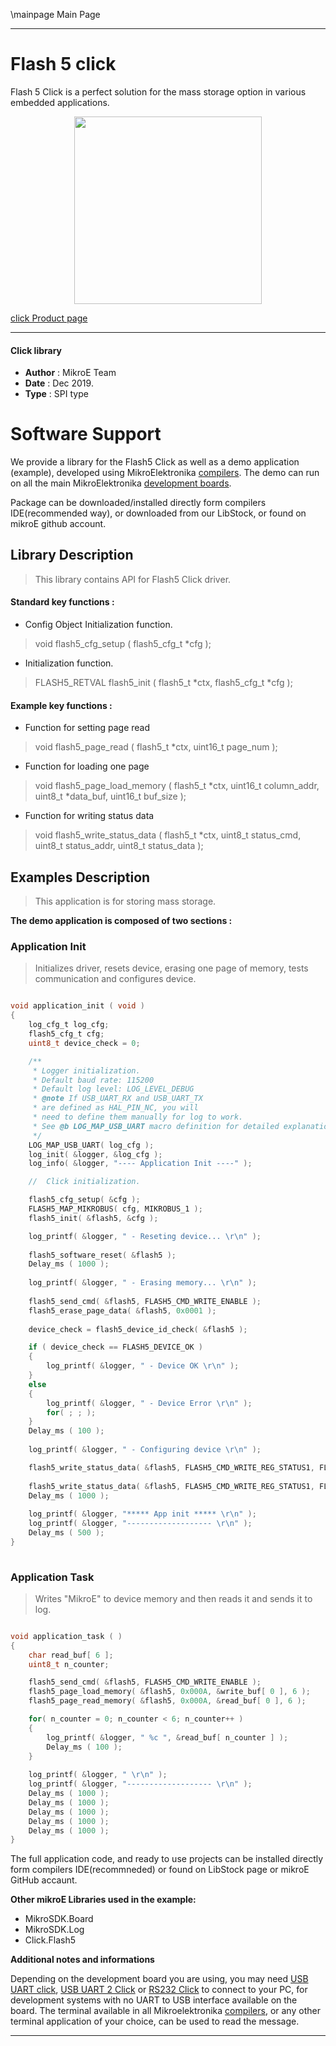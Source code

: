 \mainpage Main Page
 
 

---
# Flash 5 click

Flash 5 Click is a perfect solution for the mass storage option in various embedded applications.

<p align="center">
  <img src="https://download.mikroe.com/images/click_for_ide/flash5_click.png" height=300px>
</p>


[click Product page](https://www.mikroe.com/flash-5-click)

---


#### Click library 

- **Author**        : MikroE Team
- **Date**          : Dec 2019.
- **Type**          : SPI type


# Software Support

We provide a library for the Flash5 Click 
as well as a demo application (example), developed using MikroElektronika 
[compilers](https://shop.mikroe.com/compilers). 
The demo can run on all the main MikroElektronika [development boards](https://shop.mikroe.com/development-boards).

Package can be downloaded/installed directly form compilers IDE(recommended way), or downloaded from our LibStock, or found on mikroE github account. 

## Library Description

> This library contains API for Flash5 Click driver.

#### Standard key functions :

- Config Object Initialization function.
> void flash5_cfg_setup ( flash5_cfg_t *cfg ); 
 
- Initialization function.
> FLASH5_RETVAL flash5_init ( flash5_t *ctx, flash5_cfg_t *cfg );


#### Example key functions :

- Function for setting page read
> void flash5_page_read ( flash5_t *ctx, uint16_t page_num );
 
- Function for loading one page
> void flash5_page_load_memory ( flash5_t *ctx, uint16_t column_addr, uint8_t *data_buf, uint16_t buf_size );

- Function for writing status data
> void flash5_write_status_data ( flash5_t *ctx, uint8_t status_cmd, uint8_t status_addr, uint8_t status_data );

## Examples Description

> This application is for storing mass storage.

**The demo application is composed of two sections :**

### Application Init 

> Initializes driver, resets device, erasing one page of memory, tests communication and configures device.

```c

void application_init ( void )
{
    log_cfg_t log_cfg;
    flash5_cfg_t cfg;
    uint8_t device_check = 0;

    /** 
     * Logger initialization.
     * Default baud rate: 115200
     * Default log level: LOG_LEVEL_DEBUG
     * @note If USB_UART_RX and USB_UART_TX 
     * are defined as HAL_PIN_NC, you will 
     * need to define them manually for log to work. 
     * See @b LOG_MAP_USB_UART macro definition for detailed explanation.
     */
    LOG_MAP_USB_UART( log_cfg );
    log_init( &logger, &log_cfg );
    log_info( &logger, "---- Application Init ----" );

    //  Click initialization.

    flash5_cfg_setup( &cfg );
    FLASH5_MAP_MIKROBUS( cfg, MIKROBUS_1 );
    flash5_init( &flash5, &cfg );

    log_printf( &logger, " - Reseting device... \r\n" );
 
    flash5_software_reset( &flash5 );
    Delay_ms ( 1000 );
    
    log_printf( &logger, " - Erasing memory... \r\n" );   
    
    flash5_send_cmd( &flash5, FLASH5_CMD_WRITE_ENABLE );
    flash5_erase_page_data( &flash5, 0x0001 );
    
    device_check = flash5_device_id_check( &flash5 );

    if ( device_check == FLASH5_DEVICE_OK )
    {
        log_printf( &logger, " - Device OK \r\n" );  
    }
    else
    {
        log_printf( &logger, " - Device Error \r\n" );  
        for( ; ; );
    }
    Delay_ms ( 100 );
    
    log_printf( &logger, " - Configuring device \r\n" );  

    flash5_write_status_data( &flash5, FLASH5_CMD_WRITE_REG_STATUS1, FLASH5_REG_STATUS_1, FLASH5_RS1_WRITE_PROTECTION_DISABLE | 
                                                                                          FLASH5_RS1_SRP1_ENABLE );
    flash5_write_status_data( &flash5, FLASH5_CMD_WRITE_REG_STATUS1, FLASH5_REG_STATUS_1, FLASH5_RS2_PAGE_READ_MODE );
    Delay_ms ( 1000 );
    
    log_printf( &logger, "***** App init ***** \r\n" );
    log_printf( &logger, "------------------- \r\n" );
    Delay_ms ( 500 );
}
  
```

### Application Task

> Writes "MikroE" to device memory and then reads it and sends it to log.

```c

void application_task ( )
{
    char read_buf[ 6 ];
    uint8_t n_counter;

    flash5_send_cmd( &flash5, FLASH5_CMD_WRITE_ENABLE );
    flash5_page_load_memory( &flash5, 0x000A, &write_buf[ 0 ], 6 );
    flash5_page_read_memory( &flash5, 0x000A, &read_buf[ 0 ], 6 );

    for( n_counter = 0; n_counter < 6; n_counter++ )
    {
        log_printf( &logger, " %c ", &read_buf[ n_counter ] );
        Delay_ms ( 100 );
    }
    
    log_printf( &logger, " \r\n" );
    log_printf( &logger, "------------------- \r\n" );
    Delay_ms ( 1000 );
    Delay_ms ( 1000 );
    Delay_ms ( 1000 );
    Delay_ms ( 1000 );
    Delay_ms ( 1000 );
} 

```

The full application code, and ready to use projects can be  installed directly form compilers IDE(recommneded) or found on LibStock page or mikroE GitHub accaunt.

**Other mikroE Libraries used in the example:** 

- MikroSDK.Board
- MikroSDK.Log
- Click.Flash5

**Additional notes and informations**

Depending on the development board you are using, you may need 
[USB UART click](https://shop.mikroe.com/usb-uart-click), 
[USB UART 2 Click](https://shop.mikroe.com/usb-uart-2-click) or 
[RS232 Click](https://shop.mikroe.com/rs232-click) to connect to your PC, for 
development systems with no UART to USB interface available on the board. The 
terminal available in all Mikroelektronika 
[compilers](https://shop.mikroe.com/compilers), or any other terminal application 
of your choice, can be used to read the message.


---
